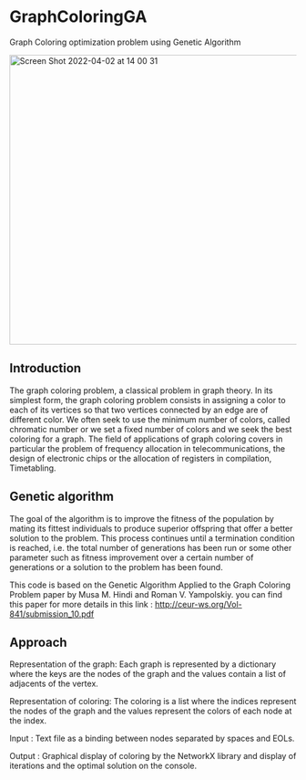 # GraphColoringGA
Graph Coloring optimization problem using Genetic Algorithm

 <img width="508" alt="Screen Shot 2022-04-02 at 14 00 31" src="https://user-images.githubusercontent.com/36630821/161386643-8a82a17d-9c71-4bd2-b940-0e6dfd2487ab.png">

## Introduction 
The graph coloring problem, a classical problem in graph theory. In its simplest form, the graph coloring problem consists in assigning a color to each of its vertices so that two vertices connected by an edge are of different color. We often seek to use the minimum number of colors, called chromatic number or we set a fixed number of colors and we seek the best coloring for a graph. The field of applications of graph coloring covers in particular the problem of frequency allocation in telecommunications, the design of electronic chips or the allocation of registers in compilation, Timetabling.

## Genetic algorithm 
The goal of the algorithm is to improve the fitness of the population by mating its fittest individuals to produce superior offspring that offer a better solution to the problem. This process continues until a termination condition is reached, i.e. the total number of generations has been run or some other parameter such as fitness improvement over a certain number of generations or a solution to the problem has been found.

This code is based on the Genetic Algorithm Applied to the Graph Coloring Problem paper by Musa M. Hindi and Roman V. Yampolskiy.
you can find this paper for more details in this link : http://ceur-ws.org/Vol-841/submission_10.pdf

## Approach 
Representation of the graph:
Each graph is represented by a dictionary where the keys are the nodes of the graph and the values contain a list of adjacents of the vertex.

Representation of coloring:
The coloring is a list where the indices represent the nodes of the graph and the values represent the colors of each node at the index.

Input :
Text file as a binding between nodes separated by spaces and EOLs.

Output :
Graphical display of coloring by the NetworkX library and display of iterations and the optimal solution on the console.
